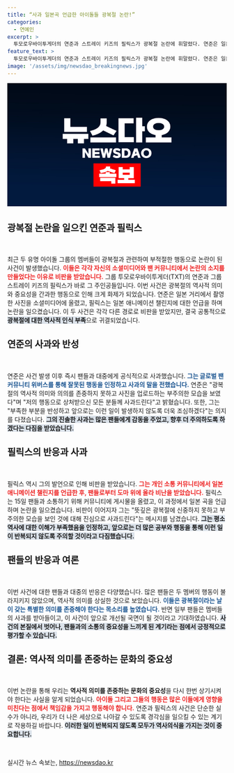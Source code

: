 ```yaml
---
title: “사과 일본곡 언급한 아이돌들 광복절 논란!”
categories:
  - 연예인
excerpt: >
  투모로우바이투게더의 연준과 스트레이 키즈의 필릭스가 광복절 논란에 휘말렸다. 연준은 일본 거리 사진을 올려 비판을 받았고, 필릭스는 일본 애니메이션 챌린지를 예고해 사과했다. 논란을 일으킨 두 스타의 진심 어린 반성과 사과가 팬들의 이목을 집중시키고 있다.
feature_text: >
  투모로우바이투게더의 연준과 스트레이 키즈의 필릭스가 광복절 논란에 휘말렸다. 연준은 일본 거리 사진을 올려 비판을 받았고, 필릭스는 일본 애니메이션 챌린지를 예고해 사과했다. 논란을 일으킨 두 스타의 진심 어린 반성과 사과가 팬들의 이목을 집중시키고 있다.
image: '/assets/img/newsdao_breakingnews.jpg'
---
```


<p><img src="/assets/img/newsdao_breakingnews.jpg" alt="koreaapp 속보" /></p>

<h2 data-ke-size="size26">광복절 논란을 일으킨 연준과 필릭스</h2>

<p data-ke-size="size16">&nbsp;</p>

<p data-ke-size="size16">최근 두 유명 아이돌 그룹의 멤버들이 광복절과 관련하여 부적절한 행동으로 논란이 된 사건이 발생했습니다. <b><span style="color: #ee2323;">이들은 각각 자신의 소셜미디어와 팬 커뮤니티에서 논란의 소지를 만들었다는 이유로 비판을 받았습니다.</span></b> 그룹 투모로우바이투게더(TXT)의 연준과 그룹 스트레이 키즈의 필릭스가 바로 그 주인공들입니다. 이번 사건은 광복절의 역사적 의미와 중요성을 간과한 행동으로 인해 크게 화제가 되었습니다. 연준은 일본 거리에서 촬영한 사진을 소셜미디어에 올렸고, 필릭스는 일본 애니메이션 챌린지에 대한 언급을 하며 논란을 일으켰습니다. 이 두 사건은 각각 다른 경로로 비판을 받았지만, 결국 공통적으로 <b><span style="background-color: #21538527;">광복절에 대한 역사적 인식 부족</span></b>으로 귀결되었습니다. </p>

<h2 data-ke-size="size26">연준의 사과와 반성</h2>

<p data-ke-size="size16">&nbsp;</p>

<p data-ke-size="size16">연준은 사건 발생 이후 즉시 팬들과 대중에게 공식적으로 사과했습니다. <b><span style="color: #1a5490;">그는 글로벌 팬 커뮤니티 위버스를 통해 잘못된 행동을 인정하고 사과의 말을 전했습니다.</span></b> 연준은 "광복절의 역사적 의미와 의의를 존중하지 못하고 사진을 업로드하는 부주의한 모습을 보였다"며 "저의 행동으로 상처받으신 모든 분들께 사과드린다"고 밝혔습니다. 또한, 그는 "부족한 부분을 반성하고 앞으로는 이런 일이 발생하지 않도록 더욱 조심하겠다"는 의지를 다졌습니다. <b><span style="background-color: #21538527;">그의 진솔한 사과는 많은 팬들에게 감동을 주었고, 향후 더 주의하도록 하겠다는 다짐을 받았습니다.</span></b></p>

<h2 data-ke-size="size26">필릭스의 반응과 사과</h2>

<p data-ke-size="size16">&nbsp;</p>

<p data-ke-size="size16">필릭스 역시 그의 발언으로 인해 비판을 받았습니다. <b><span style="color: #ee2323;">그는 개인 소통 커뮤니티에서 일본 애니메이션 챌린지를 언급한 후, 팬들로부터 도마 위에 올라 비난을 받았습니다.</span></b> 필릭스는 15일 팬들과 소통하기 위해 커뮤니티에 게시물을 올렸고, 이 과정에서 일본 곡을 언급하며 논란을 일으켰습니다. 비판이 이어지자 그는 "뜻깊은 광복절에 신중하지 못하고 부주의한 모습을 보인 것에 대해 진심으로 사과드린다"는 메시지를 남겼습니다. <b><span style="background-color: #21538527;">그는 평소 역사에 대한 이해가 부족했음을 인정하고, 앞으로는 더 많은 공부와 행동을 통해 이런 일이 반복되지 않도록 주의할 것이라고 다짐했습니다.</span></b></p>

<h2 data-ke-size="size26">팬들의 반응과 여론</h2>

<p data-ke-size="size16">&nbsp;</p>

<p data-ke-size="size16">이번 사건에 대한 팬들과 대중의 반응은 다양했습니다. 많은 팬들은 두 멤버의 행동이 불라지키지 않았으며, 역사적 의미를 상실한 것으로 보았습니다. <b><span style="color: #1a5490;">이들은 광복절이라는 날이 갖는 특별한 의미를 존중해야 한다는 목소리를 높였습니다.</span></b> 반면 일부 팬들은 멤버들의 사과를 받아들이고, 이 사건이 앞으로 개선될 국면이 될 것이라고 기대하였습니다. <b><span style="background-color: #21538527;">사건의 본질에서 벗어나, 팬들과의 소통의 중요성을 느끼게 된 계기라는 점에서 긍정적으로 평가할 수 있습니다.</span></b></p>

<h2 data-ke-size="size26">결론: 역사적 의미를 존중하는 문화의 중요성</h2>

<p data-ke-size="size16">&nbsp;</p>

<p data-ke-size="size16">이번 논란을 통해 우리는 <b>역사적 의미를 존중하는 문화의 중요성</b>을 다시 한번 상기시켜야 한다는 사실을 알게 되었습니다. <b><span style="color: #ee2323;">아이돌 그리고 그들의 행동은 많은 이들에게 영향을 미친다는 점에서 책임감을 가지고 행동해야 합니다.</span></b> 연준과 필릭스의 사건은 단순한 실수가 아니라, 우리가 더 나은 세상으로 나아갈 수 있도록 경각심을 일으킬 수 있는 계기로 작용하길 바랍니다. <b><span style="background-color: #21538527;">이러한 일이 반복되지 않도록 모두가 역사의식을 가지는 것이 중요합니다.</span></b></p>

<p data-ke-size="size16">&nbsp;</p>
실시간 뉴스 속보는, <a href="https://newsdao.kr" rel="dofollow">https://newsdao.kr</a>


